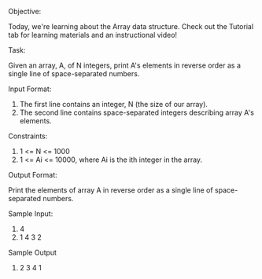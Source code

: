 Objective:

Today, we're learning about the Array data structure. Check out the Tutorial tab for learning materials and an instructional video!

Task:

Given an array, A, of N integers, print A's elements in reverse order as a single line of space-separated numbers.

Input Format:

1.	The first line contains an integer, N (the size of our array).
1.	The second line contains  space-separated integers describing array A's elements.

Constraints:
1.	1 <= N <= 1000
1.	1 <= Ai <= 10000, where Ai is the ith integer in the array.

Output Format:

Print the elements of array A in reverse order as a single line of space-separated numbers.

Sample Input:

1.	4
1.	1 4 3 2

Sample Output

1.	2 3 4 1
